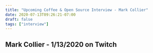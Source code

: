 ```yaml
---
title: "Upcoming Coffee & Open Source Interview - Mark Collier"
date: 2020-07-13T09:26:21-07:00
draft: false
tags: ["interview"]
---
```


## Mark Collier - 1/13/2020 on Twitch

<br /><br /><br /><br />
<br /><br /><br /><br /><br /><br /><br /><br />
